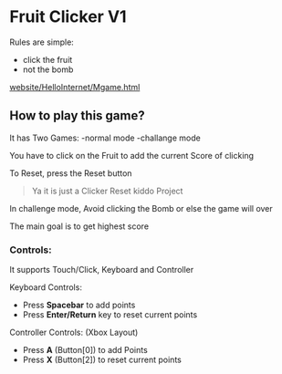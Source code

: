 # **Fruit Clicker V1**
Rules are simple:

- click the fruit
- not the bomb

[website/HelloInternet/Mgame.html](https://ussjwkmwbh.github.io/HelloInternet/Mgame.html)

## **How to play this game?**
It has Two Games:
-normal mode
-challange mode

You have to click on the Fruit to add the current Score of clicking

To Reset, press the Reset button

> Ya it is just a Clicker Reset kiddo Project

In challenge mode, Avoid clicking the Bomb or else the game will over

The main goal is to get highest score



### Controls:
It supports Touch/Click, Keyboard and Controller

Keyboard Controls:

- Press __Spacebar__ to add points
- Press __Enter/Return__ key to reset current points

Controller Controls: (Xbox Layout)
- Press __A__ (Button[0]) to add Points
- Press __X__ (Button[2]) to reset current points

